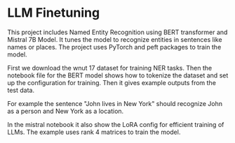 # LLM Finetuning

This project includes Named Entity Recognition using BERT transformer and Mistral 7B Model. It tunes the model to recognize entities in sentences like names or places. The project uses PyTorch and peft packages to train the model.

First we download the wnut 17 dataset for training NER tasks. Then the notebook file for the BERT model shows how to tokenize the dataset and set up the configuration for training. Then it gives example outputs from the test data. 

For example the sentence "John lives in New York" should recognize John as a person and New York as a location. 

In the mistral notebook it also show the LoRA config for efficient training of LLMs. The example uses rank 4 matrices to train the model.
